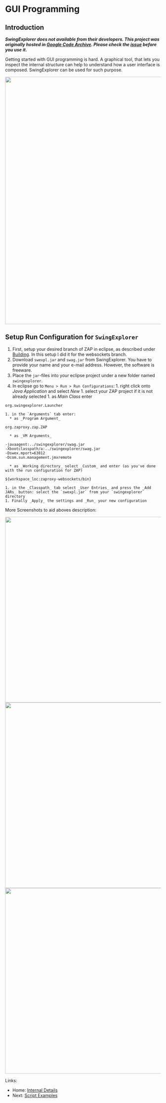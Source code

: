 # GUI Programming
## Introduction
**_SwingExplorer does not available from their developers. This project was originally hosted in [Google Code Archive](https://code.google.com/archive/p/swing-explorer/source/default/source). Please check the [issue](https://github.com/robotframework/SwingLibrary/issues/72) before you use it._**

Getting started with GUI programming is hard. A graphical tool, that lets you inspect the internal structure can help to understand how a user interface is composed. SwingExplorer  can be used for such purpose.

<img src='https://raw.githubusercontent.com/wiki/zaproxy/zaproxy/images/swing-explorer_application.png' width='800' />


## Setup Run Configuration for `SwingExplorer`

  1. First, setup your desired branch of ZAP in eclipse, as described under [Building](Building). In this setup I did it for the websockets branch.
  1. Download `swexpl.jar` and `swag.jar` from SwingExplorer. You have to provide your name and your e-mail address. However, the software is freeware.
  1. Place the `jar`-files into your eclipse project under a new folder named `swingexplorer`.
  1. In eclipse go to `Menu > Run > Run Configurations`:
    1. right click onto _Java Application_ and select _New_
    1. select your ZAP project if it is not already selected
    1. as _Main Class_ enter
```
org.swingexplorer.Launcher
```
    1. in the `Arguments` tab enter:
      * as _Program Argument_
```
org.zaproxy.zap.ZAP
```
      * as _VM Arguments_
```
-javaagent:../swingexplorer/swag.jar
-Xbootclasspath/a:../swingexplorer/swag.jar
-Dswex.mport=63812
-Dcom.sun.management.jmxremote
```
      * as _Working directory_ select _Custom_ and enter (as you've done with the run configuration for ZAP)
```
${workspace_loc:zaproxy-websockets/bin}
```
    1. in the _Classpath_ tab select _User Entries_ and press the _Add JARs_ button: select the `swexpl.jar` from your `swingexplorer` directory
    1. Finally _Apply_ the settings and _Run_ your new configuration

More Screenshots to aid aboves description:

<img src='https://raw.githubusercontent.com/wiki/zaproxy/zaproxy/images/swing-explorer_main.png' width='600' />

<img src='https://raw.githubusercontent.com/wiki/zaproxy/zaproxy/images/swing-explorer_arguments.png' width='600' />

<img src='https://raw.githubusercontent.com/wiki/zaproxy/zaproxy/images/swing-explorer_classpath.png' width='600' />


Links:
  * Home: [Internal Details](InternalDetails)
  * Next: [Script Examples](InternalScripting)